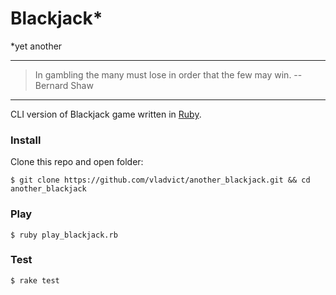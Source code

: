 # Blackjack*
*yet another

***
> In gambling the many must lose in order that the few may win. 
>  -- Bernard Shaw
***

CLI version of Blackjack game written in [Ruby](https://www.ruby-lang.org/).

### Install

Clone this repo and open folder:
```
$ git clone https://github.com/vladvict/another_blackjack.git && cd another_blackjack
```

### Play
```
$ ruby play_blackjack.rb
```

### Test
```
$ rake test
```
